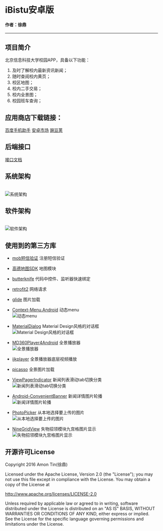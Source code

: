 # iBistu安卓版

#### 作者：徐鼎

---
## 项目简介
北京信息科技大学校园APP，具备以下功能：

1. 及时了解校内最新资讯新闻；
2. 随时查阅校内黄页；
3. 校区地图；
4. 校内二手交易；
5. 校内全景图；
6. 校园班车查询；

## 应用商店下载链接：

[百度手机助手](http://shouji.baidu.com/software/10108684.html)
[安卓市场](http://apk.hiapk.com/appinfo/org.iflab.ibistubydreamfactory)
[豌豆荚](http://www.wandoujia.com/apps/org.iflab.ibistubydreamfactory)

## 后端接口
[接口文档](https://github.com/ifLab/iBistu-API)

## 系统架构
<br> ![系统架构](https://github.com/ahtcfg24/New-iBistu-Android/blob/master/image/iBistu系统架构设计图.png)

## 软件架构
<br> ![软件架构](https://github.com/ahtcfg24/New-iBistu-Android/blob/master/image/APP功能流程图.png)

## 使用到的第三方库
* [mob短信验证](http://www.mob.com/)
  注册短信验证

* [高德地图SDK](http://lbs.amap.com/)
  地图模块

* [butterknife](https://github.com/JakeWharton/butterknife)
  代码中控件、监听器快速绑定

* [retrofit2](http://square.github.io/retrofit/)
  网络请求

* [glide](https://github.com/bumptech/glide)
  图片加载

* [Context-Menu.Android](https://github.com/Yalantis/Context-Menu.Android)
  动态menu
  <br> ![动态menu](https://github.com/ahtcfg24/New-iBistu-Android/blob/master/image/主页菜单.jpg) <br>

* [MaterialDialog](https://github.com/drakeet/MaterialDialog)
  Material Design风格的对话框
  <br> ![Material Design风格的对话框](https://github.com/ahtcfg24/New-iBistu-Android/blob/master/image/检查更新.jpg) <br>

* [MD360Player4Android](https://github.com/ashqal/MD360Player4Android)
  全景播放器
  <br> ![全景播放器](https://github.com/ahtcfg24/New-iBistu-Android/blob/master/image/全景示例.jpg) <br>

* [ijkplayer](https://github.com/Bilibili/ijkplayer)
  全景播放器底层视频播放

* [picasso](https://github.com/square/picasso)
  全景图片加载

* [ViewPagerIndicator](https://github.com/LuckyJayce/ViewPagerIndicator)
  新闻列表滑动tab切换分类
  <br> ![新闻列表滑动tab切换分类](https://github.com/ahtcfg24/New-iBistu-Android/blob/master/image/新闻列表.jpg) <br>

* [Android-ConvenientBanner](https://github.com/saiwu-bigkoo/Android-ConvenientBanner)
  新闻详情图片轮播
  <br> ![新闻详情图片轮播](https://github.com/ahtcfg24/New-iBistu-Android/blob/master/image/新闻详情.jpg) <br>

* [PhotoPicker](https://github.com/donglua/PhotoPicker)
  从本地选择要上传的图片
  <br> ![从本地选择要上传的图片](https://github.com/ahtcfg24/New-iBistu-Android/blob/master/image/选择图片.jpg) <br>

* [NineGridView](https://github.com/jeasonlzy/NineGridView)
  失物招领模块九宫格图片显示
  <br> ![失物招领模块九宫格图片显示](https://github.com/ahtcfg24/New-iBistu-Android/blob/master/image/失物招领2.jpg) <br>

## 开源许可License
Copyright 2016 Amon Tin(徐鼎)

Licensed under the Apache License, Version 2.0 (the "License"); you may not use this file except in compliance with the License. You may obtain a copy of the License at

http://www.apache.org/licenses/LICENSE-2.0

Unless required by applicable law or agreed to in writing, software distributed under the License is distributed on an "AS IS" BASIS, WITHOUT WARRANTIES OR CONDITIONS OF ANY KIND, either express or implied. See the License for the specific language governing permissions and limitations under the License.
